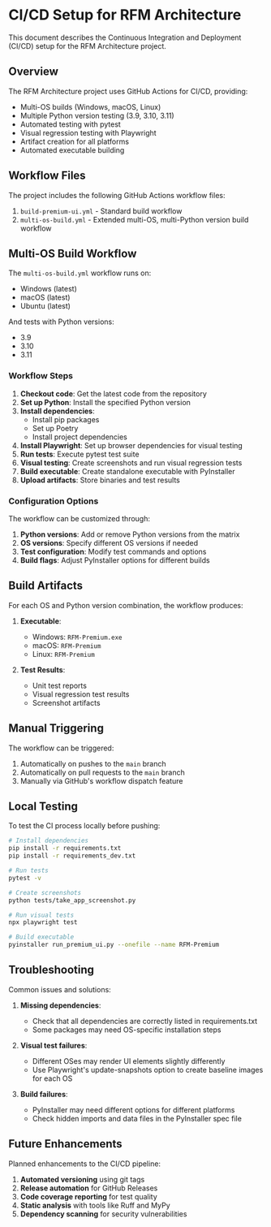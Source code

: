 # CI/CD Setup for RFM Architecture

This document describes the Continuous Integration and Deployment (CI/CD) setup for the RFM Architecture project.

## Overview

The RFM Architecture project uses GitHub Actions for CI/CD, providing:

- Multi-OS builds (Windows, macOS, Linux)
- Multiple Python version testing (3.9, 3.10, 3.11)
- Automated testing with pytest
- Visual regression testing with Playwright
- Artifact creation for all platforms
- Automated executable building

## Workflow Files

The project includes the following GitHub Actions workflow files:

1. `build-premium-ui.yml` - Standard build workflow
2. `multi-os-build.yml` - Extended multi-OS, multi-Python version build workflow

## Multi-OS Build Workflow

The `multi-os-build.yml` workflow runs on:

- Windows (latest)
- macOS (latest)
- Ubuntu (latest)

And tests with Python versions:
- 3.9
- 3.10
- 3.11

### Workflow Steps

1. **Checkout code**: Get the latest code from the repository
2. **Set up Python**: Install the specified Python version
3. **Install dependencies**: 
   - Install pip packages
   - Set up Poetry
   - Install project dependencies
4. **Install Playwright**: Set up browser dependencies for visual testing
5. **Run tests**: Execute pytest test suite
6. **Visual testing**: Create screenshots and run visual regression tests
7. **Build executable**: Create standalone executable with PyInstaller
8. **Upload artifacts**: Store binaries and test results

### Configuration Options

The workflow can be customized through:

1. **Python versions**: Add or remove Python versions from the matrix
2. **OS versions**: Specify different OS versions if needed
3. **Test configuration**: Modify test commands and options
4. **Build flags**: Adjust PyInstaller options for different builds

## Build Artifacts

For each OS and Python version combination, the workflow produces:

1. **Executable**:
   - Windows: `RFM-Premium.exe`
   - macOS: `RFM-Premium`
   - Linux: `RFM-Premium`

2. **Test Results**:
   - Unit test reports
   - Visual regression test results
   - Screenshot artifacts

## Manual Triggering

The workflow can be triggered:

1. Automatically on pushes to the `main` branch
2. Automatically on pull requests to the `main` branch
3. Manually via GitHub's workflow dispatch feature

## Local Testing

To test the CI process locally before pushing:

```bash
# Install dependencies
pip install -r requirements.txt
pip install -r requirements_dev.txt

# Run tests
pytest -v

# Create screenshots
python tests/take_app_screenshot.py

# Run visual tests
npx playwright test

# Build executable
pyinstaller run_premium_ui.py --onefile --name RFM-Premium
```

## Troubleshooting

Common issues and solutions:

1. **Missing dependencies**:
   - Check that all dependencies are correctly listed in requirements.txt
   - Some packages may need OS-specific installation steps

2. **Visual test failures**:
   - Different OSes may render UI elements slightly differently
   - Use Playwright's update-snapshots option to create baseline images for each OS

3. **Build failures**:
   - PyInstaller may need different options for different platforms
   - Check hidden imports and data files in the PyInstaller spec file

## Future Enhancements

Planned enhancements to the CI/CD pipeline:

1. **Automated versioning** using git tags
2. **Release automation** for GitHub Releases
3. **Code coverage reporting** for test quality
4. **Static analysis** with tools like Ruff and MyPy
5. **Dependency scanning** for security vulnerabilities